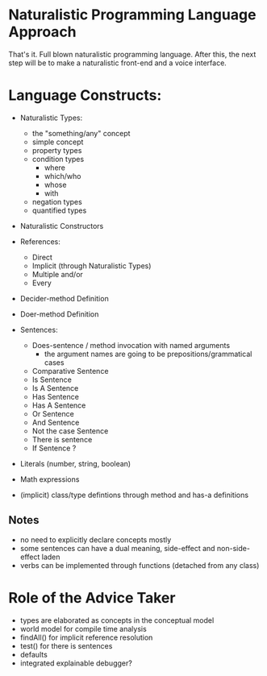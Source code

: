 # Naturalistic Programming Language Approach

That's it. Full blown naturalistic programming language. After this, the next
step will be to make a naturalistic front-end and a voice interface.

# Language Constructs:

- Naturalistic Types:
  - the "something/any" concept
  - simple concept
  - property types
  - condition types
    - where
    - which/who
    - whose
    - with
  - negation types
  - quantified types

- Naturalistic Constructors

- References:
  - Direct
  - Implicit (through Naturalistic Types)
  - Multiple and/or
  - Every

- Decider-method Definition
- Doer-method Definition

- Sentences:
  - Does-sentence / method invocation with named arguments
    - the argument names are going to be prepositions/grammatical cases
  - Comparative Sentence
  - Is Sentence
  - Is A Sentence
  - Has Sentence
  - Has A Sentence
  - Or Sentence
  - And Sentence
  - Not the case Sentence
  - There is sentence
  - If Sentence ?

- Literals (number, string, boolean)

- Math expressions

- (implicit) class/type defintions through method and has-a definitions

## Notes

- no need to explicitly declare concepts mostly
- some sentences can have a dual meaning, side-effect and non-side-effect laden
- verbs can be implemented through functions (detached from any class)

# Role of the Advice Taker

- types are elaborated as concepts in the conceptual model
- world model for compile time analysis
- findAll() for implicit reference resolution
- test() for there is sentences
- defaults
- integrated explainable debugger?
